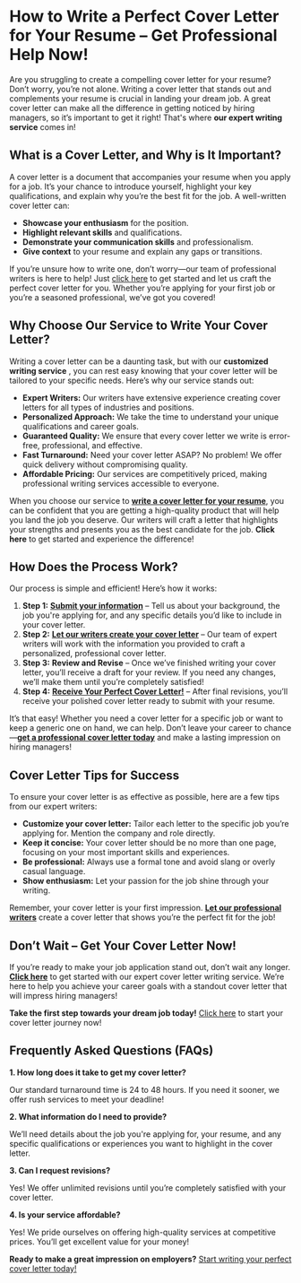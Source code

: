 # How to Write a Perfect Cover Letter for Your Resume – Get Professional Help Now!

Are you struggling to create a compelling cover letter for your resume? Don’t worry, you’re not alone. Writing a cover letter that stands out and complements your resume is crucial in landing your dream job. A great cover letter can make all the difference in getting noticed by hiring managers, so it’s important to get it right! That's where **our expert writing service** comes in!

## What is a Cover Letter, and Why is It Important?

A cover letter is a document that accompanies your resume when you apply for a job. It’s your chance to introduce yourself, highlight your key qualifications, and explain why you’re the best fit for the job. A well-written cover letter can:

- **Showcase your enthusiasm** for the position.
- **Highlight relevant skills** and qualifications.
- **Demonstrate your communication skills** and professionalism.
- **Give context** to your resume and explain any gaps or transitions.

If you’re unsure how to write one, don’t worry—our team of professional writers is here to help! Just [click here](https://tinyurl.com/topessay?keyword=write+cover+letter+for+resume) to get started and let us craft the perfect cover letter for you. Whether you’re applying for your first job or you’re a seasoned professional, we’ve got you covered!

## Why Choose Our Service to Write Your Cover Letter?

Writing a cover letter can be a daunting task, but with our **customized writing service** , you can rest easy knowing that your cover letter will be tailored to your specific needs. Here’s why our service stands out:

- **Expert Writers:** Our writers have extensive experience creating cover letters for all types of industries and positions.
- **Personalized Approach:** We take the time to understand your unique qualifications and career goals.
- **Guaranteed Quality:** We ensure that every cover letter we write is error-free, professional, and effective.
- **Fast Turnaround:** Need your cover letter ASAP? No problem! We offer quick delivery without compromising quality.
- **Affordable Pricing:** Our services are competitively priced, making professional writing services accessible to everyone.

When you choose our service to [**write a cover letter for your resume**](https://tinyurl.com/topessay?keyword=write+cover+letter+for+resume), you can be confident that you are getting a high-quality product that will help you land the job you deserve. Our writers will craft a letter that highlights your strengths and presents you as the best candidate for the job. **Click here** to get started and experience the difference!

## How Does the Process Work?

Our process is simple and efficient! Here’s how it works:

1. **Step 1:** [**Submit your information**](https://tinyurl.com/topessay?keyword=write+cover+letter+for+resume) – Tell us about your background, the job you're applying for, and any specific details you’d like to include in your cover letter.
2. **Step 2:** [**Let our writers create your cover letter**](https://tinyurl.com/topessay?keyword=write+cover+letter+for+resume) – Our team of expert writers will work with the information you provided to craft a personalized, professional cover letter.
3. **Step 3:**  **Review and Revise** – Once we’ve finished writing your cover letter, you’ll receive a draft for your review. If you need any changes, we’ll make them until you’re completely satisfied!
4. **Step 4:** [**Receive Your Perfect Cover Letter!**](https://tinyurl.com/topessay?keyword=write+cover+letter+for+resume) – After final revisions, you’ll receive your polished cover letter ready to submit with your resume.

It’s that easy! Whether you need a cover letter for a specific job or want to keep a generic one on hand, we can help. Don’t leave your career to chance—**[get a professional cover letter today](https://tinyurl.com/topessay?keyword=write+cover+letter+for+resume)** and make a lasting impression on hiring managers!

## Cover Letter Tips for Success

To ensure your cover letter is as effective as possible, here are a few tips from our expert writers:

- **Customize your cover letter:** Tailor each letter to the specific job you’re applying for. Mention the company and role directly.
- **Keep it concise:** Your cover letter should be no more than one page, focusing on your most important skills and experiences.
- **Be professional:** Always use a formal tone and avoid slang or overly casual language.
- **Show enthusiasm:** Let your passion for the job shine through your writing.

Remember, your cover letter is your first impression. **[Let our professional writers](https://tinyurl.com/topessay?keyword=write+cover+letter+for+resume)** create a cover letter that shows you’re the perfect fit for the job!

## Don’t Wait – Get Your Cover Letter Now!

If you’re ready to make your job application stand out, don’t wait any longer. **[Click here](https://tinyurl.com/topessay?keyword=write+cover+letter+for+resume)** to get started with our expert cover letter writing service. We’re here to help you achieve your career goals with a standout cover letter that will impress hiring managers!

**Take the first step towards your dream job today!** [Click here](https://tinyurl.com/topessay?keyword=write+cover+letter+for+resume) to start your cover letter journey now!

## Frequently Asked Questions (FAQs)

**1. How long does it take to get my cover letter?**

Our standard turnaround time is 24 to 48 hours. If you need it sooner, we offer rush services to meet your deadline!

**2. What information do I need to provide?**

We’ll need details about the job you're applying for, your resume, and any specific qualifications or experiences you want to highlight in the cover letter.

**3. Can I request revisions?**

Yes! We offer unlimited revisions until you’re completely satisfied with your cover letter.

**4. Is your service affordable?**

Yes! We pride ourselves on offering high-quality services at competitive prices. You’ll get excellent value for your money!

**Ready to make a great impression on employers?** [Start writing your perfect cover letter today!](https://tinyurl.com/topessay?keyword=write+cover+letter+for+resume)
